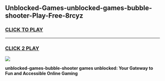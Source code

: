 
## Unblocked-Games-unblocked-games-bubble-shooter-Play-Free-8rcyz
<h3>
<a href="https://premium76.site?title=unblocked-games-bubble-shooter&ref=17A">CLICK TO PLAY</a></h3>
<hr>

<h3>
<a href="https://premium76.site?title=unblocked-games-bubble-shooter&ref=17A">CLICK 2 PLAY</a>
  
</h3>

<a href="https://premium76.site?title=unblocked-games-bubble-shooter&ref=17A"><img src="https://clearcache.store/games.png"></a>


**unblocked-games-bubble-shooter games unblocked: Your Gateway to Fun and Accessible Online Gaming**
